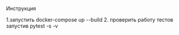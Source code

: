 Инструкция

1.запустить  docker-compose up --build
2. проверить работу тестов запустив  pytest -s -v
